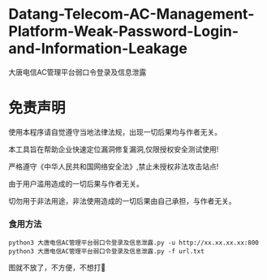 # Datang-Telecom-AC-Management-Platform-Weak-Password-Login-and-Information-Leakage
大唐电信AC管理平台弱口令登录及信息泄露

# 免责声明
使用本程序请自觉遵守当地法律法规，出现一切后果均与作者无关。

本工具旨在帮助企业快速定位漏洞修复漏洞,仅限授权安全测试使用!

严格遵守《中华人民共和国网络安全法》,禁止未授权非法攻击站点!

由于用户滥用造成的一切后果与作者无关。

切勿用于非法用途，非法使用造成的一切后果由自己承担，与作者无关。

### 食用方法

```
python3 大唐电信AC管理平台弱口令登录及信息泄露.py -u http://xx.xx.xx.xx:800
python3 大唐电信AC管理平台弱口令登录及信息泄露.py -f url.txt
```

图就不放了，不方便，不想打🐎
